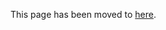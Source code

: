 This page has been moved to [here](https://github.com/ethereum/wiki/wiki/Clients,-tools,-dapp-browsers,-wallets-and-other-projects).